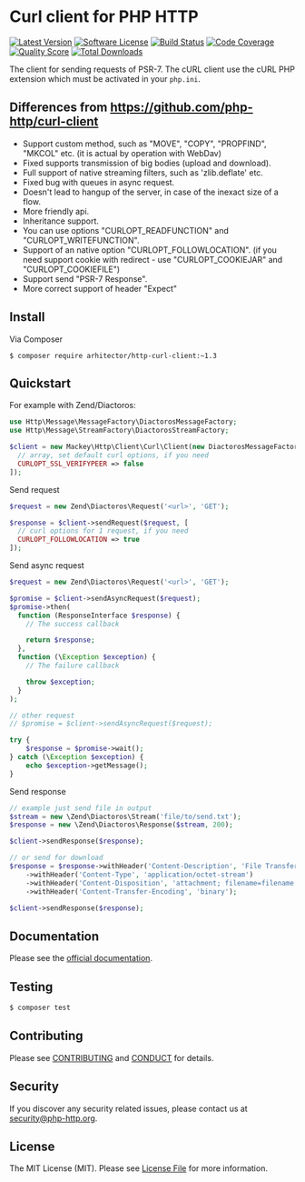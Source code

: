 # Curl client for PHP HTTP

[![Latest Version](https://img.shields.io/github/release/php-http/curl-client.svg?style=flat-square)](https://github.com/php-http/curl-client/releases)
[![Software License](https://img.shields.io/badge/license-MIT-brightgreen.svg?style=flat-square)](LICENSE)
[![Build Status](https://img.shields.io/travis/php-http/curl-client.svg?style=flat-square)](https://travis-ci.org/php-http/curl-client)
[![Code Coverage](https://img.shields.io/scrutinizer/coverage/g/php-http/curl-client.svg?style=flat-square)](https://scrutinizer-ci.com/g/php-http/curl-client)
[![Quality Score](https://img.shields.io/scrutinizer/g/php-http/curl-client.svg?style=flat-square)](https://scrutinizer-ci.com/g/php-http/curl-client)
[![Total Downloads](https://img.shields.io/packagist/dt/php-http/curl-client.svg?style=flat-square)](https://packagist.org/packages/arhitector/http-curl-client)

The client for sending requests of PSR-7. The cURL client use the cURL PHP extension which must be activated in your `php.ini`.


## Differences from https://github.com/php-http/curl-client

- Support custom method, such as "MOVE", "COPY", "PROPFIND", "MKCOL" etc. (it is actual by operation with WebDav)
- Fixed supports transmission of big bodies (upload and download).
- Full support of native streaming filters, such as 'zlib.deflate' etc.
- Fixed bug with queues in async request.
- Doesn't lead to hangup of the server, in case of the inexact size of a flow.
- More friendly api.
- Inheritance support.
- You can use options "CURLOPT_READFUNCTION" and "CURLOPT_WRITEFUNCTION".
- Support of an native option "CURLOPT_FOLLOWLOCATION".
(if you need support cookie with redirect - use "CURLOPT_COOKIEJAR" and "CURLOPT_COOKIEFILE")
- Support send "PSR-7 Response".
- More correct support of header "Expect"


## Install

Via Composer

```
$ composer require arhitector/http-curl-client:~1.3
```

## Quickstart

For example with Zend/Diactoros:

```php
use Http\Message\MessageFactory\DiactorosMessageFactory;
use Http\Message\StreamFactory\DiactorosStreamFactory;

$client = new Mackey\Http\Client\Curl\Client(new DiactorosMessageFactory(), new DiactorosStreamFactory(), [
  // array, set default curl options, if you need
  CURLOPT_SSL_VERIFYPEER => false
]);
```

Send request

```php
$request = new Zend\Diactoros\Request('<url>', 'GET');

$response = $client->sendRequest($request, [
  // curl options for 1 request, if you need
  CURLOPT_FOLLOWLOCATION => true
]);
```

Send async request

```php
$request = new Zend\Diactoros\Request('<url>', 'GET');

$promise = $client->sendAsyncRequest($request);
$promise->then(
  function (ResponseInterface $response) {
    // The success callback

    return $response;
  },
  function (\Exception $exception) {
    // The failure callback

    throw $exception;
  }
);

// other request
// $promise = $client->sendAsyncRequest($request);

try {
    $response = $promise->wait();
} catch (\Exception $exception) {
    echo $exception->getMessage();
}
```

Send response

```php
// example just send file in output
$stream = new \Zend\Diactoros\Stream('file/to/send.txt');
$response = new \Zend\Diactoros\Response($stream, 200);

$client->sendResponse($response);

// or send for download
$response = $response->withHeader('Content-Description', 'File Transfer')
    ->withHeader('Content-Type', 'application/octet-stream')
    ->withHeader('Content-Disposition', 'attachment; filename=filename.txt')
    ->withHeader('Content-Transfer-Encoding', 'binary');

$client->sendResponse($response);
```

## Documentation

Please see the [official documentation](http://docs.php-http.org/en/latest/clients/curl-client.html).

## Testing

``` bash
$ composer test
```

## Contributing

Please see [CONTRIBUTING](CONTRIBUTING.md) and [CONDUCT](CONDUCT.md) for details.


## Security

If you discover any security related issues, please contact us at
[security@php-http.org](mailto:security@php-http.org).


## License

The MIT License (MIT). Please see [License File](LICENSE) for more information.
